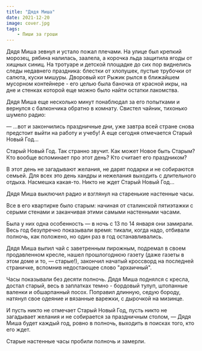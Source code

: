 ```yaml
---
title: "Дядя Миша"
date: 2021-12-20
image: cover.jpg
tags:
    - Пиши за гроши
---
```


Дядя Миша зевнул и устало пожал плечами. На улице был крепкий морозец, рябина налилась, заалела, а корочка льда защитила ягоды от хищных синиц. На тротуаре и детской площадке до сих пор виднелись следы недавнего праздника: блестки от хлопушек, пустые трубочки от салюта, куски мишуры. Дворовый кот Рыжик рылся в ближайшем мусорном контейнере - его целью была баночка от красной икры, на дне и стенках которой еще можно было найти остатки лакомства.

Дядя Миша еще несколько минут понаблюдал за его попытками и вернулся с балкончика обратно в комнату. Свистел чайник, тихонько шумело радио:

— ...вот и закончились праздничные дни, уже завтра всей стране снова предстоит выйти на работу и учебу! А еще сегодня отмечается Старый Новый Год...

Старый Новый Год. Так странно звучит. Как может Новое быть Старым? Кто вообще вспоминает про этот день? Кто считает его праздником?

В этот день не загадывают желания, не дарят подарки и не собираются семьей. Для всех это день хандры и нежелания выходить с длительного отдыха. Насмешка какая-то. Никто не ждет Старый Новый Год...

Дядя Миша выключил радио и взглянул на старенькие настенные часы.

Все в его квартирке было старым: начиная от сталинской пятиэтажки с серыми стенами и заканчивая этими самыми настенными часами. 

Была у них одна особенность — в ночь с 13 по 14 января они замирали. Весь год безупречно показывали время: тикали, когда надо, отбивали полночь, как положено, но один раз в год останавливались.

Дядя Миша выпил чай с заветренным пирожным, подремал в своем продавленном кресле, нашел прошлогоднюю газету (даже газеты в этом доме и то, — старые!), закончил начатый кроссворд на последней страничке, вспомнив недостающее слово "архаичный".

Часы показывали без десяти полночь. Дядя Миша поднялся с кресла, достал старый, весь в заплатках темно - бордовый тулуп, штопанные валенки и обшарпанный посох. Поправил длинную, седую бороду, натянул свое одеяние и вязанные варежки, с дырочкой на мизинце.

И пусть никто не отмечает Старый Новый Год, пусть никто не загадывает желания и не собирается за праздничным столом, — Дядя Миша будет каждый год, ровно в полночь, выходить в поисках того, кто его ждет.

Старые настенные часы пробили полночь и замерли.
